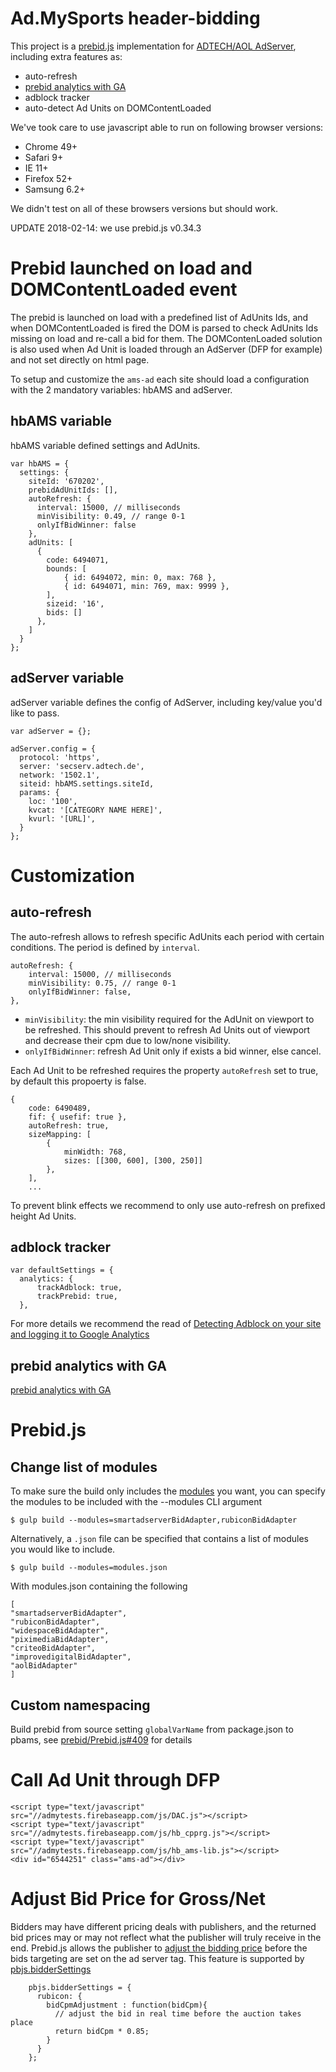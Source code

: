 # Ad.MySports header-bidding

This project is a [prebid.js](http://prebid.org/) implementation for [ADTECH/AOL AdServer](https://oneadserver.aol.com/), including extra features as:
- auto-refresh
- [prebid analytics with GA](http://prebid.org/overview/ga-analytics.html)
- adblock tracker
- auto-detect Ad Units on DOMContentLoaded

We've took care to use javascript able to run on following browser versions:
- Chrome 49+
- Safari 9+
- IE 11+ 
- Firefox 52+
- Samsung 6.2+

We didn't test on all of these browsers versions but should work.

UPDATE 2018-02-14: we use prebid.js v0.34.3

# Prebid launched on load and DOMContentLoaded event
The prebid is launched on load with a predefined list of AdUnits Ids, and when DOMContentLoaded is fired the DOM is parsed to check AdUnits Ids missing on load and re-call a bid for them.
The DOMContenLoaded solution is also used when Ad Unit is loaded through an AdServer (DFP for example) and not set directly on html page.

To setup and customize the `ams-ad` each site should load a configuration with the 2 mandatory variables: hbAMS and adServer.

## hbAMS variable

hbAMS variable defined settings and AdUnits.

```
var hbAMS = {
  settings: {
    siteId: '670202',
    prebidAdUnitIds: [],
    autoRefresh: {
      interval: 15000, // milliseconds
      minVisibility: 0.49, // range 0-1
      onlyIfBidWinner: false
    },
    adUnits: [
      {
        code: 6494071,
        bounds: [
            { id: 6494072, min: 0, max: 768 },
            { id: 6494071, min: 769, max: 9999 },
        ],
        sizeid: '16',
        bids: []
      },
    ]
  }
};
```

## adServer variable

adServer variable defines the config of AdServer, including key/value you'd like to pass.

```
var adServer = {};

adServer.config = {
  protocol: 'https',
  server: 'secserv.adtech.de',
  network: '1502.1',
  siteid: hbAMS.settings.siteId,
  params: {
    loc: '100',
    kvcat: '[CATEGORY NAME HERE]',
    kvurl: '[URL]',
  }
};
```

# Customization
## auto-refresh
The auto-refresh allows to refresh specific AdUnits each period with certain conditions. The period is defined by `interval`.

```
autoRefresh: {
    interval: 15000, // milliseconds
    minVisibility: 0.75, // range 0-1
    onlyIfBidWinner: false,
},
```
  - `minVisibility`: the min visibility required for the AdUnit on viewport to be refreshed. This should prevent to refresh Ad Units out of viewport and decrease their cpm due to low/none visibility.
  - `onlyIfBidWinner`: refresh Ad Unit only if exists a bid winner, else cancel.

Each Ad Unit to be refreshed requires the property `autoRefresh` set to true, by default this propoerty is false.

```
{
    code: 6490489,
    fif: { usefif: true },
    autoRefresh: true,
    sizeMapping: [
        {
            minWidth: 768,
            sizes: [[300, 600], [300, 250]]
        },
    ],
    ...
```

To prevent blink effects we recommend to only use auto-refresh on prefixed height Ad Units.

## adblock tracker
```
var defaultSettings = {
  analytics: {
      trackAdblock: true,
      trackPrebid: true,
  },
```

For more details we recommend the read of [Detecting Adblock on your site and logging it to Google Analytics](http://blog.dynamicdrive.com/detecting-adblock-on-your-site-and-logging-it-to-google-analytics/)

## prebid analytics with GA

[prebid analytics with GA](http://prebid.org/overview/ga-analytics.html)

# Prebid.js
## Change list of modules
To make sure the build only includes the [modules]((https://github.com/prebid/Prebid.js/tree/master/modules)) you want, you can specify the modules to be included with the --modules CLI argument

```
$ gulp build --modules=smartadserverBidAdapter,rubiconBidAdapter
```

Alternatively, a `.json` file can be specified that contains a list of modules you would like to include.

```
$ gulp build --modules=modules.json
```

With modules.json containing the following

```
[
"smartadserverBidAdapter",
"rubiconBidAdapter",
"widespaceBidAdapter",
"piximediaBidAdapter",
"criteoBidAdapter",
"improvedigitalBidAdapter",
"aolBidAdapter"
]
```

## Custom namespacing
Build prebid from source setting `globalVarName` from package.json to pbams, see [prebid/Prebid.js#409](https://github.com/prebid/Prebid.js/pull/409) for details

# Call Ad Unit through DFP

```
<script type="text/javascript" src="//admytests.firebaseapp.com/js/DAC.js"></script>
<script type="text/javascript" src="//admytests.firebaseapp.com/js/hb_cpprg.js"></script>
<script type="text/javascript" src="//admytests.firebaseapp.com/js/hb_ams-lib.js"></script>
<div id="6544251" class="ams-ad"></div>
```

# Adjust Bid Price for Gross/Net
Bidders may have different pricing deals with publishers, and the returned bid prices may or may not reflect what the publisher will truly receive in the end.
Prebid.js allows the publisher to [adjust the bidding price](http://prebid.org/blog/adjust-bid-price) before the bids targeting are set on the ad server tag. This feature is supported by [pbjs.bidderSettings](http://prebid.org/dev-docs/publisher-api-reference.html#module_pbjs.bidderSettings)

```
    pbjs.bidderSettings = {
      rubicon: {
        bidCpmAdjustment : function(bidCpm){
          // adjust the bid in real time before the auction takes place
          return bidCpm * 0.85;
        }
      }
    };
```